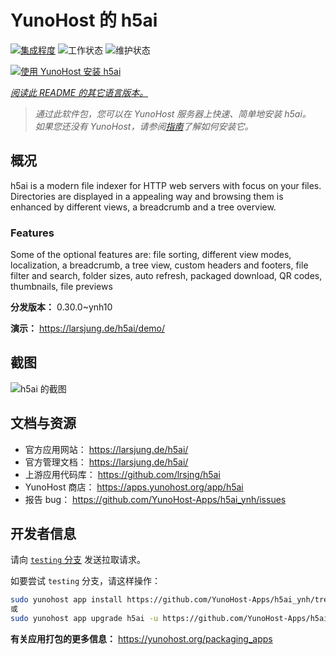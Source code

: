 <!--
注意：此 README 由 <https://github.com/YunoHost/apps/tree/master/tools/readme_generator> 自动生成
请勿手动编辑。
-->

# YunoHost 的 h5ai

[![集成程度](https://dash.yunohost.org/integration/h5ai.svg)](https://dash.yunohost.org/appci/app/h5ai) ![工作状态](https://ci-apps.yunohost.org/ci/badges/h5ai.status.svg) ![维护状态](https://ci-apps.yunohost.org/ci/badges/h5ai.maintain.svg)

[![使用 YunoHost 安装 h5ai](https://install-app.yunohost.org/install-with-yunohost.svg)](https://install-app.yunohost.org/?app=h5ai)

*[阅读此 README 的其它语言版本。](./ALL_README.md)*

> *通过此软件包，您可以在 YunoHost 服务器上快速、简单地安装 h5ai。*  
> *如果您还没有 YunoHost，请参阅[指南](https://yunohost.org/install)了解如何安装它。*

## 概况

h5ai is a modern file indexer for HTTP web servers with focus on your files. Directories are displayed in a appealing way and browsing them is enhanced by different views, a breadcrumb and a tree overview.

### Features

Some of the optional features are: file sorting, different view modes, localization, a breadcrumb, a tree view, custom headers and footers, file filter and search, folder sizes, auto refresh, packaged download, QR codes, thumbnails, file previews


**分发版本：** 0.30.0~ynh10

**演示：** <https://larsjung.de/h5ai/demo/>

## 截图

![h5ai 的截图](./doc/screenshots/screenshot.jpg)

## 文档与资源

- 官方应用网站： <https://larsjung.de/h5ai/>
- 官方管理文档： <https://larsjung.de/h5ai/>
- 上游应用代码库： <https://github.com/lrsjng/h5ai>
- YunoHost 商店： <https://apps.yunohost.org/app/h5ai>
- 报告 bug： <https://github.com/YunoHost-Apps/h5ai_ynh/issues>

## 开发者信息

请向 [`testing` 分支](https://github.com/YunoHost-Apps/h5ai_ynh/tree/testing) 发送拉取请求。

如要尝试 `testing` 分支，请这样操作：

```bash
sudo yunohost app install https://github.com/YunoHost-Apps/h5ai_ynh/tree/testing --debug
或
sudo yunohost app upgrade h5ai -u https://github.com/YunoHost-Apps/h5ai_ynh/tree/testing --debug
```

**有关应用打包的更多信息：** <https://yunohost.org/packaging_apps>

